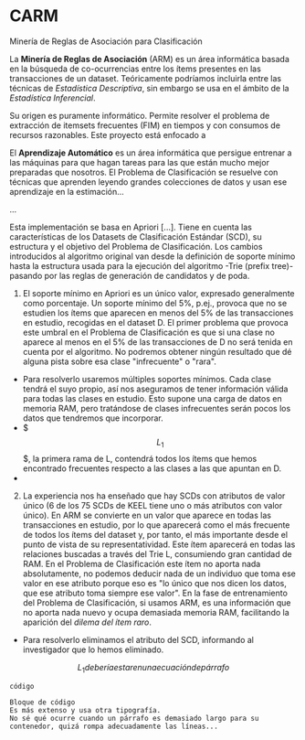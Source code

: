 # CARM
Minería de Reglas de Asociación para Clasificación

La **Minería de Reglas de Asociación** (ARM) es un área informática basada en la búsqueda de co-ocurrencias entre los ítems presentes en las transacciones de un dataset. Teóricamente podríamos incluirla entre las técnicas de *Estadística Descriptiva*, sin embargo se usa en el ámbito de la *Estadística Inferencial*. 

Su origen es puramente informático. Permite resolver el problema de extracción de itemsets frecuentes (FIM) en tiempos y con consumos de recursos razonables. Este proyecto está enfocado a

El **Aprendizaje Automático** es un área informática que persigue entrenar a las máquinas para que hagan tareas para las que están mucho mejor preparadas que nosotros. El Problema de Clasificación se resuelve con técnicas que aprenden leyendo grandes colecciones de datos y usan ese aprendizaje en la estimación...

...

Esta implementación se basa en Apriori [...]. Tiene en cuenta las características de los Datasets de Clasificación Estándar (SCD), su estructura y el objetivo del Problema de Clasificación. Los cambios introducidos al algoritmo original van desde la definición de soporte mínimo hasta la estructura usada para la ejecución del algoritmo -Trie (prefix tree)- pasando por las reglas de generación de candidatos y de poda.

1. El soporte mínimo en Apriori es un único valor, expresado generalmente como porcentaje. Un soporte mínimo del 5%, p.ej., provoca que no se estudien los ítems que aparecen en menos del 5% de las transacciones en estudio, recogidas en el dataset D. El primer problema que provoca este umbral en el Problema de Clasificación es que si una clase no aparece al menos en el 5% de las transacciones de D no será tenida en cuenta por el algoritmo. No podremos obtener ningún resultado que dé alguna pista sobre esa clase "infrecuente" o "rara".
  - Para resolverlo usaremos múltiples soportes mínimos. Cada clase tendrá el suyo propio, así nos aseguramos de tener información válida para todas las clases en estudio. Esto supone una carga de datos en memoria RAM, pero tratándose de clases infrecuentes serán pocos los datos que tendremos que incorporar.
  - $$$L_1$$$, la primera rama de L, contendrá todos los ítems que hemos encontrado frecuentes respecto a las clases a las que apuntan en D.
  - 
2. La experiencia nos ha enseñado que hay SCDs con atributos de valor único (6 de los 75 SCDs de KEEL tiene uno o más atributos con valor único). En ARM se convierte en un valor que aparece en todas las transacciones en estudio, por lo que aparecerá como el más frecuente de todos los ítems del dataset y, por tanto, el más importante desde el punto de vista de su representatividad. Este ítem aparecerá en todas las relaciones buscadas a través del Trie L, consumiendo gran cantidad de RAM. En el Problema de Clasificación este ítem no aporta nada absolutamente, no podemos deducir nada de un individuo que toma ese valor en ese atributo porque eso es "lo único que nos dicen los datos, que ese atributo toma siempre ese valor". En la fase de entrenamiento del Problema de Clasificación, si usamos ARM, es una información que no aporta nada nuevo y ocupa demasiada memoria RAM, facilitando la aparición del *dilema del ítem raro*.
  - Para resolverlo eliminamos el atributo del SCD, informando al investigador que lo hemos eliminado.


$$L_1 debería estar en una ecuación de párrafo$$

``código``

```
Bloque de código
Es más extenso y usa otra tipografía.
No sé qué ocurre cuando un párrafo es demasiado largo para su contenedor, quizá rompa adecuadamente las líneas...

```